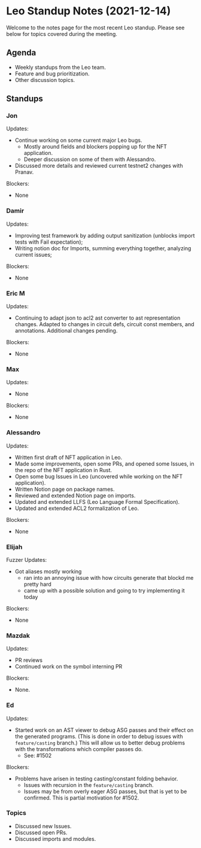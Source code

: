 # Leo Standup Notes (2021-12-14)

Welcome to the notes page for the most recent Leo standup. Please see below for topics covered during the meeting.

## Agenda

* Weekly standups from the Leo team.
* Feature and bug prioritization.
* Other discussion topics.

## Standups

### Jon

Updates:

* Continue working on some current major Leo bugs.
  * Mostly around fields and blockers popping up for the NFT application.
  * Deeper discussion on some of them with Alessandro.
* Discussed more details and reviewed current testnet2 changes with Pranav.

Blockers:

* None

### Damir

Updates:

* Improving test framework by adding output sanitization (unblocks import tests with Fail expectation);
* Writing notion doc for Imports, summing everything together, analyzing current issues;

Blockers:

* None

### Eric M

Updates:

* Continuing to adapt json to acl2 ast converter to ast representation changes.  Adapted to changes in circuit defs, circuit const members, and annotations.  Additional changes pending.

Blockers:

* None

### Max

Updates:

* None

Blockers:

* None

### Alessandro

Updates:

* Written first draft of NFT application in Leo.
* Made some improvements, open some PRs, and opened some Issues, in the repo of the NFT application in Rust.
* Open some bug Issues in Leo (uncovered while working on the NFT application).
* Written Notion page on package names.
* Reviewed and extended Notion page on imports.
* Updated and extended LLFS (Leo Language Formal Specification).
* Updated and extended ACL2 formalization of Leo.

Blockers:

* None

### Elijah

Fuzzer Updates:

* Got aliases mostly working
    * ran into an annoying issue with how circuits generate that blockd me pretty hard
    * came up with a possible solution and going to try implementing it today

Blockers:

* None

### Mazdak

Updates:

* PR reviews
* Continued work on the symbol interning PR

Blockers:

* None.

### Ed

Updates:

* Started work on an AST viewer to debug ASG passes and their effect on the
  generated programs. (This is done in order to debug issues with
  `feature/casting` branch.) This will allow us to better debug problems with
  the transformations which compiler passes do.
  - See: #1502

Blockers:

* Problems have arisen in testing casting/constant folding behavior.
  - Issues with recursion in the `feature/casting` branch.
  - Issues may be from overly eager ASG passes, but that is yet to be confirmed.
    This is partial motivation for #1502.

### Topics

* Discussed new Issues.
* Discussed open PRs.
* Discussed imports and modules.
